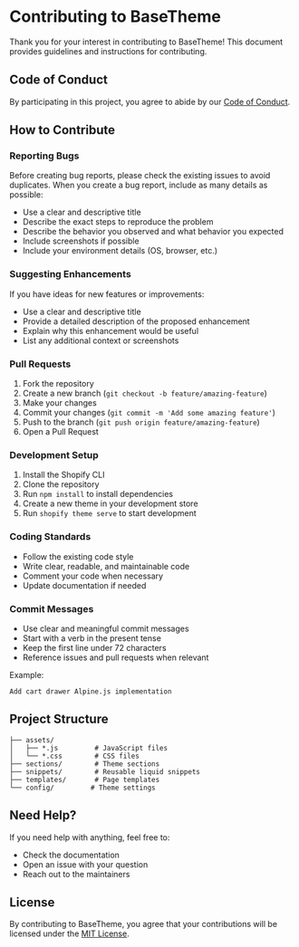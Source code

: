 # Contributing to BaseTheme

Thank you for your interest in contributing to BaseTheme! This document provides guidelines and instructions for contributing.

## Code of Conduct

By participating in this project, you agree to abide by our [Code of Conduct](CODE_OF_CONDUCT.md).

## How to Contribute

### Reporting Bugs

Before creating bug reports, please check the existing issues to avoid duplicates. When you create a bug report, include as many details as possible:

* Use a clear and descriptive title
* Describe the exact steps to reproduce the problem
* Describe the behavior you observed and what behavior you expected
* Include screenshots if possible
* Include your environment details (OS, browser, etc.)

### Suggesting Enhancements

If you have ideas for new features or improvements:

* Use a clear and descriptive title
* Provide a detailed description of the proposed enhancement
* Explain why this enhancement would be useful
* List any additional context or screenshots

### Pull Requests

1. Fork the repository
2. Create a new branch (`git checkout -b feature/amazing-feature`)
3. Make your changes
4. Commit your changes (`git commit -m 'Add some amazing feature'`)
5. Push to the branch (`git push origin feature/amazing-feature`)
6. Open a Pull Request

### Development Setup

1. Install the Shopify CLI
2. Clone the repository
3. Run `npm install` to install dependencies
4. Create a new theme in your development store
5. Run `shopify theme serve` to start development

### Coding Standards

* Follow the existing code style
* Write clear, readable, and maintainable code
* Comment your code when necessary
* Update documentation if needed

### Commit Messages

* Use clear and meaningful commit messages
* Start with a verb in the present tense
* Keep the first line under 72 characters
* Reference issues and pull requests when relevant

Example:
```
Add cart drawer Alpine.js implementation
```

## Project Structure

```
├── assets/
│   ├── *.js         # JavaScript files
│   └── *.css        # CSS files
├── sections/        # Theme sections
├── snippets/        # Reusable liquid snippets
├── templates/       # Page templates
└── config/         # Theme settings
```

## Need Help?

If you need help with anything, feel free to:

* Check the documentation
* Open an issue with your question
* Reach out to the maintainers

## License

By contributing to BaseTheme, you agree that your contributions will be licensed under the [MIT License](LICENSE). 